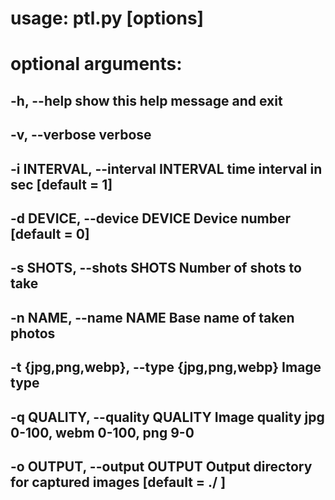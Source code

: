 # usage: ptl.py [options]

# optional arguments:
##  -h, --help            show this help message and exit
##  -v, --verbose         verbose
##  -i INTERVAL, --interval INTERVAL time interval in sec [default = 1]
##  -d DEVICE, --device DEVICE Device number [default = 0]
##  -s SHOTS, --shots SHOTS Number of shots to take
##  -n NAME, --name NAME  Base name of taken photos
##  -t {jpg,png,webp}, --type {jpg,png,webp} Image type
## -q QUALITY, --quality QUALITY Image quality jpg 0-100, webm 0-100, png 9-0
## -o OUTPUT, --output OUTPUT Output directory for captured images [default = ./ ]
